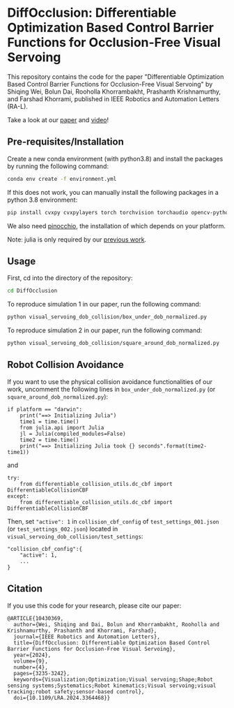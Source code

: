 # DiffOcclusion: Differentiable Optimization Based Control Barrier Functions for Occlusion-Free Visual Servoing

This repository contains the code for the paper "Differentiable Optimization Based Control Barrier Functions for Occlusion-Free Visual Servoing" by Shiqing Wei, Bolun Dai, Rooholla Khorrambakht, Prashanth Krishnamurthy, and Farshad Khorrami, published in IEEE Robotics and Automation Letters (RA-L). 

Take a look at our [paper](https://ieeexplore.ieee.org/document/10430369) and [video](https://youtu.be/su0RPjcBwOc)!

## Pre-requisites/Installation
Create a new conda environment (with python3.8) and install the packages by running the following command:
```bash
conda env create -f environment.yml
```

If this does not work, you can manually install the following packages in a python 3.8 environment: 
```bash
pip install cvxpy cvxpylayers torch torchvision torchaudio opencv-python proxsuite pybullet apriltag julia gymnasium
```

We also need [pinocchio](https://github.com/stack-of-tasks/pinocchio), the installation of which depends on your platform.

Note: julia is only required by our [previous work](https://differentiableoptimizationcbf.readthedocs.io/en/latest/install.html).

## Usage
First, cd into the directory of the repository:
```bash
cd DiffOcclusion
```

To reproduce simulation 1 in our paper, run the following command:
```bash 
python visual_servoing_dob_collision/box_under_dob_normalized.py
```

To reproduce simulation 2 in our paper, run the following command:
```bash
python visual_servoing_dob_collision/square_around_dob_normalized.py
```

## Robot Collision Avoidance 
If you want to use the physical collision avoidance functionalities of our work, uncomment the following lines in `box_under_dob_normalized.py` (or `square_around_dob_normalized.py`):
```
if platform == "darwin":
    print("==> Initializing Julia")
    time1 = time.time()
    from julia.api import Julia
    jl = Julia(compiled_modules=False)
    time2 = time.time()
    print("==> Initializing Julia took {} seconds".format(time2-time1))
```
and 
```
try:
    from differentiable_collision_utils.dc_cbf import DifferentiableCollisionCBF
except:
    from differentiable_collision_utils.dc_cbf import DifferentiableCollisionCBF
```

Then, set `"active": 1` in `collision_cbf_config` of `test_settings_001.json` (or `test_settings_002.json`) located in `visual_servoing_dob_collision/test_settings`:
```
"collision_cbf_config":{
    "active": 1,
    ...
}
```

## Citation
If you use this code for your research, please cite our paper:
```
@ARTICLE{10430369,
  author={Wei, Shiqing and Dai, Bolun and Khorrambakht, Rooholla and Krishnamurthy, Prashanth and Khorrami, Farshad},
  journal={IEEE Robotics and Automation Letters}, 
  title={DiffOcclusion: Differentiable Optimization Based Control Barrier Functions for Occlusion-Free Visual Servoing}, 
  year={2024},
  volume={9},
  number={4},
  pages={3235-3242},
  keywords={Visualization;Optimization;Visual servoing;Shape;Robot sensing systems;Systematics;Robot kinematics;Visual servoing;visual tracking;robot safety;sensor-based control},
  doi={10.1109/LRA.2024.3364468}}
```
